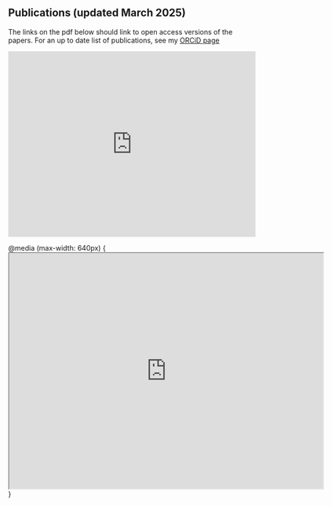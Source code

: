 ## Publications (updated March 2025)


The links on the pdf below should link to open access versions of the papers. For an up to date list of publications, see my [ORCiD page](https://orcid.org/my-orcid?orcid=0000-0002-5523-4264)

<div style="position: relative; width: 100%; height: 0; padding-bottom: 75%;">
  <iframe 
    src="https://drive.google.com/file/d/1oq4OKqP0_GTko6UZ0KoFI9zNUlQiOnFw/preview" 
    style="position: absolute; top: 0; left: 0; width: 100%; height: 100%;" 
    frameborder="0" 
    allow="autoplay">
  </iframe>
</div>

@media (max-width: 640px) {<iframe src="https://drive.google.com/file/d/1oq4OKqP0_GTko6UZ0KoFI9zNUlQiOnFw/preview" width="640" height="480" allow="autoplay"></iframe>}
